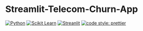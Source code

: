 # Streamlit-Telecom-Churn-App
  <a href="https://nodejs.org/en/blog/release/v12.13.0/"><img alt="Python" src="https://img.shields.io/badge/python?style=flat-square" /></a>
  <a href="https://www.npmjs.com/package/npm/v/6.13.4"><img alt="Scikit Learn" src="https://img.shields.io/badge/npm-6.13.7-blueviolet?style=flat-square" /></a>
  <a href="https://reactjs.org/"><img alt="Streanlit" src="https://img.shields.io/badge/made%20with-react-61DAFB?style=flat-square" /></a>
  <a href="https://github.com/prettier/prettier"><img alt="code style: prettier" src="https://img.shields.io/badge/code_style-prettier-ff69b4.svg?style=flat-square?style=flat-square" /></a>
